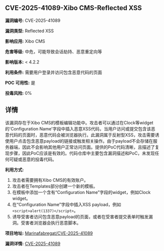 ## CVE-2025-41089-Xibo CMS-Reflected XSS

**漏洞编号:** CVE-2025-41089

**漏洞类型:** Reflected XSS

**影响应用:** Xibo CMS

**危害等级:** 中危，可能导致会话劫持、恶意重定向等

**影响版本:** < 4.2.2

**利用条件:** 需要用户登录并访问包含恶意代码的页面

**POC 可用性:** 是

**投毒风险:** 0%

## 详情

该漏洞存在于Xibo CMS的模板编辑功能中。攻击者可以通过在Clock等widget的'Configuration Name'字段中插入恶意XSS代码，当用户访问或提交包含该恶意代码的页面时，恶意代码会被浏览器执行。此漏洞属于反射型XSS，攻击需要诱使用户点击包含恶意payload的链接或触发相关操作。由于payload不会存储在服务器端，因此不会影响其他用户正常访问页面。提供的PoC代码清晰，且描述了复现步骤，因此PoC应该是有效的。代码仓库中主要包含漏洞描述和PoC，未发现任何可疑或恶意的投毒代码。

**利用方式:**
1. 攻击者需要拥有Xibo CMS的有效账户。
2. 攻击者在Templates部分创建一个新的模板。
3. 在模板中添加一个含有“Configuration Name”字段的widget，例如Clock widget。
4. 在“Configuration Name”字段中插入XSS payload，例如`<script>alert(1337)</script>`。
5. 诱导受害者访问包含恶意payload的页面，或者在受害者提交表单时触发漏洞。受害者浏览器会执行恶意脚本。

**项目地址:** [Marinafabregat/CVE-2025-41089](https://github.com/Marinafabregat/CVE-2025-41089)

**漏洞详情:** [CVE-2025-41089](https://nvd.nist.gov/vuln/detail/CVE-2025-41089)